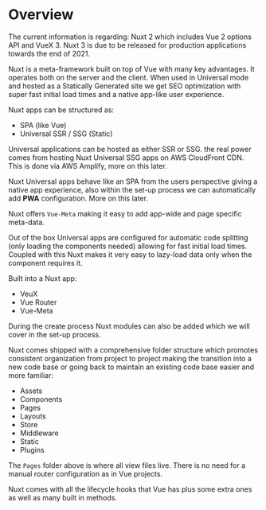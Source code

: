 # Overview

The current information is regarding: Nuxt 2 which includes Vue 2 options API and VueX 3. Nuxt 3 is due to be released for production applications towards the end of 2021.

Nuxt is a meta-framework built on top of Vue with many key advantages. It operates both on the server and the client. When used in Universal mode and hosted as a Statically Generated site we get SEO optimization with super fast initial load times and a native app-like user experience.

Nuxt apps can be structured as:

- SPA (like Vue)
- Universal SSR / SSG (Static)

Universal applications can be hosted as either SSR or SSG. the real power comes from hosting Nuxt Universal SSG apps on AWS CloudFront CDN. This is done via AWS Amplify, more on this later.

Nuxt Universal apps behave like an SPA from the users perspective giving a native app experience, also within the set-up process we can automatically add **PWA** configuration. More on this later.

Nuxt offers `Vue-Meta` making it easy to add app-wide and page specific meta-data.

Out of the box Universal apps are configured for automatic code splitting (only loading the components needed) allowing for fast initial load times. Coupled with this Nuxt makes it very easy to lazy-load data only when the component requires it.

Built into a Nuxt app:

- VeuX
- Vue Router
- Vue-Meta

During the create process Nuxt modules can also be added which we will cover in the set-up process.

Nuxt comes shipped with a comprehensive folder structure which promotes consistent organization from project to project making the transition into a new code base or going back to maintain an existing code base easier and more familiar:

- Assets
- Components
- Pages
- Layouts
- Store
- Middleware
- Static
- Plugins

The `Pages` folder above is where all view files live. There is no need for a manual router configuration as in Vue projects.

Nuxt comes with all the lifecycle hooks that Vue has plus some extra ones as well as many built in methods.
